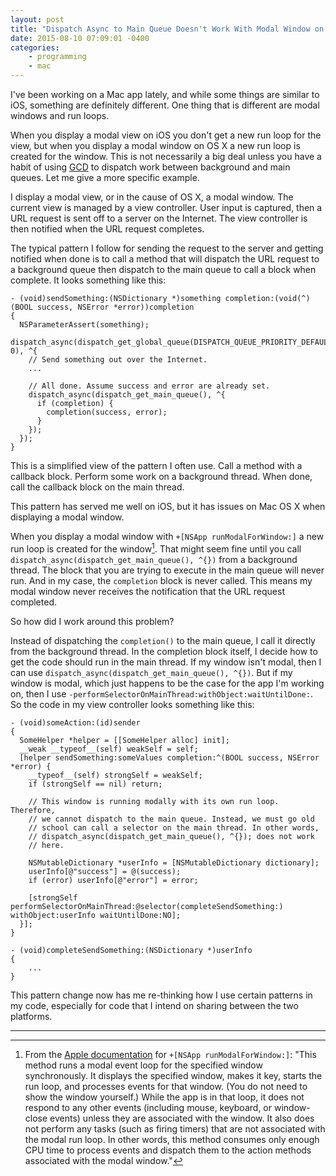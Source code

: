 ```yaml
---
layout: post
title: "Dispatch Async to Main Queue Doesn't Work With Modal Window on Mac OS X"
date: 2015-08-10 07:09:01 -0400
categories: 
    - programming
    - mac
---
```

I've been working on a Mac app lately, and while some things are similar to iOS, something are definitely different. One thing that is different are modal windows and run loops. 

When you display a modal view on iOS you don't get a new run loop for the view, but when you display a modal window on OS X a new run loop is created for the window. This is not necessarily a big deal unless you have a habit of using [GCD][gcd] to dispatch work between background and main queues. Let me give a more specific example.

I display a modal view, or in the cause of OS X, a modal window. The current view is managed by a view controller. User input is captured, then a URL request is sent off to a server on the Internet. The view controller is then notified when the URL request completes. 

The typical pattern I follow for sending the request to the server and getting notified when done is to call a method that will dispatch the URL request to a background queue then dispatch to the main queue to call a block when complete. It looks something like this:

    - (void)sendSomething:(NSDictionary *)something completion:(void(^)(BOOL success, NSError *error))completion
    {
      NSParameterAssert(something);
      dispatch_async(dispatch_get_global_queue(DISPATCH_QUEUE_PRIORITY_DEFAULT, 0), ^{
        // Send something out over the Internet.
        ...

        // All done. Assume success and error are already set.
        dispatch_async(dispatch_get_main_queue(), ^{
          if (completion) {
            completion(success, error);
          }
        });
      });
    }

This is a simplified view of the pattern I often use. Call a method with a callback block. Perform some work on a background thread. When done, call the callback block on the main thread. 

This pattern has served me well on iOS, but it has issues on Mac OS X when displaying a modal window.

When you display a modal window with `+[NSApp runModalForWindow:]` a new run loop is created for the window[^1]. That might seem fine until you call `dispatch_async(dispatch_get_main_queue(), ^{})` from a background thread. The block that you are trying to execute in the main queue will never run. And in my case, the `completion` block is never called. This means my modal window never receives the notification that the URL request completed.

So how did I work around this problem?

Instead of dispatching the `completion()` to the main queue, I call it directly from the background thread. In the completion block itself, I decide how to get the code should run in the main thread. If my window isn't modal, then I can use `dispatch_async(dispatch_get_main_queue(), ^{})`. But if my window is modal, which just happens to be the case for the app I'm working on, then I use `-performSelectorOnMainThread:withObject:waitUntilDone:`. So the code in my view controller looks something like this:

    - (void)someAction:(id)sender
    {
      SomeHelper *helper = [[SomeHelper alloc] init];
      __weak __typeof__(self) weakSelf = self;
      [helper sendSomething:someValues completion:^(BOOL success, NSError *error) {
        __typeof__(self) strongSelf = weakSelf;
        if (strongSelf == nil) return;
        
        // This window is running modally with its own run loop. Therefore,
        // we cannot dispatch to the main queue. Instead, we must go old
        // school can call a selector on the main thread. In other words,
        // dispatch_async(dispatch_get_main_queue(), ^{}); does not work
        // here.
        
        NSMutableDictionary *userInfo = [NSMutableDictionary dictionary];
        userInfo[@"success"] = @(success);
        if (error) userInfo[@"error"] = error;
        
        [strongSelf performSelectorOnMainThread:@selector(completeSendSomething:) withObject:userInfo waitUntilDone:NO];
      }];
    }

    - (void)completeSendSomething:(NSDictionary *)userInfo
    {
        ...
    }

This pattern change now has me re-thinking how I use certain patterns in my code, especially for code that I intend on sharing between the two platforms.

---

[^1]: From the [Apple documentation][2] for `+[NSApp runModalForWindow:]`: "This method runs a modal event loop for the specified window synchronously. It displays the specified window, makes it key, starts the run loop, and processes events for that window. (You do not need to show the window yourself.) While the app is in that loop, it does not respond to any other events (including mouse, keyboard, or window-close events) unless they are associated with the window. It also does not perform any tasks (such as firing timers) that are not associated with the modal run loop. In other words, this method consumes only enough CPU time to process events and dispatch them to the action methods associated with the modal window."

[gcd]: https://developer.apple.com/library/ios/documentation/Performance/Reference/GCD_libdispatch_Ref/
[2]: https://developer.apple.com/library/mac/documentation/Cocoa/Reference/ApplicationKit/Classes/NSApplication_Class/index.html#//apple_ref/occ/instm/NSApplication/runModalForWindow:
